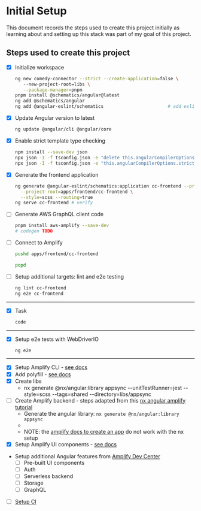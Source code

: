 # Initial Setup

This document records the steps used to create this project initially as learning about and setting up this stack was part of my 
goal of this project.

## Steps used to create this project

- [x] Initialize workspace

  ```bash
  ng new comedy-connector --strict --create-application=false \                                                       ─╯
     --new-project-root=libs \
     --package-manager=pnpm
  pnpm install @schematics/angular@latest
  ng add @schematics/angular
  ng add @angular-eslint/schematics                        # add eslint schematics
  ```

- [x] Update Angular version to latest

  ```bash
  ng update @angular/cli @angular/core
  ```

- [x] Enable strict template type checking

  ```bash
  npm install --save-dev json
  npx json -I -f tsconfig.json -e "delete this.angularCompilerOptions.fullTemplateTypeCheck"
  npx json -I -f tsconfig.json -e "this.angularCompilerOptions.strictTemplates = true"
  ```

- [x] Generate the frontend application

  ```bash
  ng generate @angular-eslint/schematics:application cc-frontend --prefix=cc \
    --project-root=apps/frontend/cc-frontend \
    --style=scss --routing=true
  ng serve cc-frontend # verify
  ```

- [ ] Generate AWS GraphQL client code

  ```bash
  pnpm install aws-amplify --save-dev
  # codegen TODO
  ```

- [ ] Connect to Amplify

  ```bash
  pushd apps/frontend/cc-frontend
   
  popd
  ```

- [ ] Setup additional targets: lint and e2e testing

  ```bash
  ng lint cc-frontend
  ng e2e cc-frontend
  ```

---

- [x] Task

  ```bash
  code
  ```

---

- [x] Setup e2e tests with WebDriverIO

  ```bash
  ng e2e 
  ```

---

- [x] Setup Amplify CLI - [see docs](https://docs.amplify.aws/angular/start/getting-started/installation/#configure-the-amplify-cli)
- [x] Add polyfill - [see docs](https://docs.amplify.aws/angular/start/project-setup/create-application/)
- [x] Create libs
  - nx generate @nx/angular:library appsync  --unitTestRunner=jest --style=scss --tags=shared --directory=libs/appsync
- [ ] Create Amplify backend - steps adapted from this [nx angular amplify tutorial](https://dev.to/beavearony/getting-started-with-a-angularnx-workspace-backed-by-an-aws-amplify-graphql-api---part-1-24m0)
  - Generate the angular library: `nx generate @nx/angular:library appsync`
  -
  - NOTE: the [amplify docs to create an app](https://docs.amplify.aws/angular/start/project-setup/create-application/) do not work with the nx setup
- [x] Setup Amplify UI components - [see docs](https://ui.docs.amplify.aws/angular/getting-started/installation)
- Setup additional Angular features from [Amplify Dev Center](https://docs.amplify.aws/angular/)
  - [ ] Pre-built UI components
  - [ ] Auth
  - [ ] Serverless backend
  - [ ] Storage
  - [ ] GraphQL
- [ ] [Setup CI](https://nx.dev/recipes/ci)
